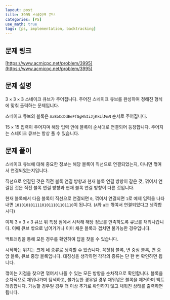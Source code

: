 ```yaml
---
layout: post
title: 3995 스네이크 큐브
categories: [PS]
use_math: true
tags: [ps, implementation, backtracking]
---
```


## 문제 링크

[https://www.acmicpc.net/problem/3995](https://www.acmicpc.net/problem/3995)

## 문제 설명

$3 \times 3 \times 3$ 스네이크 큐브가 주어집니다.
주어진 스네이크 큐브를 완성하여 정해진 형식에 맞춰 출력하는 문제입니다.

스네이크 큐브의 블록은 `AaBbCcDdEeFfGgHhIiJjKkLlMmN` 순서로 주어집니다.

$15 \times 15$ 입력이 주어지며 해당 입력 안에 블록이 순서대로 연결되어 등장합니다.
주어지는 스네이크 큐브는 항상 풀 수 있습니다.

## 문제 풀이

스네이크 큐브에 대해 중요한 정보는 해당 블록이 직선으로 연결되었는지, 아니면 꺾여서 연결되었는지입니다.

직선으로 연결된 것은 직전 블록 연결 방향과 현재 블록 연결 방향이 같은 것, 꺾여서 연결된 것은 직전 블록 연결 방향과 현재 블록 연결 방향이 다른 것입니다.

현재 블록에서 다음 블록이 직선으로 연결되면 `0`, 꺾여서 연결되면 `1`로 예제 입력을 나타내면 `10101010111101011101101110`이 됩니다. (`A`와 `a`는 꺾여서 연결되었다고 생각합시다)

이제 $3 \times 3 \times 3$ 큐브 위 특정 점에서 시작해 해당 정보를 만족하도록 큐브를 채워나갑니다.
이때 큐브 밖으로 넘어가거나 이미 채운 블록과 겹치면 불가능한 경우입니다.

백트래킹을 통해 모든 경우를 확인하여 답을 찾을 수 있습니다.

시작하는 위치는 크게 네 종류로 생각할 수 있습니다. 꼭짓점 블록, 변 중심 블록, 면 중앙 블록, 큐브 중앙 블록입니다. 대칭성을 생각하면 각각의 종류는 단 한 번 확인하면 됩니다.

꺾이는 지점을 찾으면 꺾여서 나올 수 있는 모든 방향을 순차적으로 확인합니다. 블록을 순차적으로 채워나가며 탐색하고, 불가능한 경우일 경우 채워넣은 블록을 제거하며 백트래킹합니다. 가능할 경우일 경우 더 이상 추가로 확인하지 않고 채워진 상태를 출력하면 됩니다.
